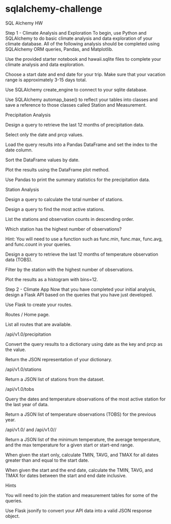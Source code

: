# sqlalchemy-challenge
SQL Alchemy HW

Step 1 - Climate Analysis and Exploration
To begin, use Python and SQLAlchemy to do basic climate analysis and data exploration of your climate database. All of the following analysis should be completed using SQLAlchemy ORM queries, Pandas, and Matplotlib.

Use the provided starter notebook and hawaii.sqlite files to complete your climate analysis and data exploration.

Choose a start date and end date for your trip. Make sure that your vacation range is approximately 3-15 days total.

Use SQLAlchemy create_engine to connect to your sqlite database.

Use SQLAlchemy automap_base() to reflect your tables into classes and save a reference to those classes called Station and Measurement.



Precipitation Analysis


Design a query to retrieve the last 12 months of precipitation data.

Select only the date and prcp values.

Load the query results into a Pandas DataFrame and set the index to the date column.

Sort the DataFrame values by date.

Plot the results using the DataFrame plot method.

Use Pandas to print the summary statistics for the precipitation data.




Station Analysis


Design a query to calculate the total number of stations.

Design a query to find the most active stations.

List the stations and observation counts in descending order.

Which station has the highest number of observations?

Hint: You will need to use a function such as func.min, func.max, func.avg, and func.count in your queries.

Design a query to retrieve the last 12 months of temperature observation data (TOBS).

Filter by the station with the highest number of observations.

Plot the results as a histogram with bins=12.







Step 2 - Climate App
Now that you have completed your initial analysis, design a Flask API based on the queries that you have just developed.

Use Flask to create your routes.

Routes
/
Home page.

List all routes that are available.

/api/v1.0/precipitation

Convert the query results to a dictionary using date as the key and prcp as the value.

Return the JSON representation of your dictionary.

/api/v1.0/stations

Return a JSON list of stations from the dataset.

/api/v1.0/tobs

Query the dates and temperature observations of the most active station for the last year of data.

Return a JSON list of temperature observations (TOBS) for the previous year.

/api/v1.0/<start> and /api/v1.0/<start>/<end>

Return a JSON list of the minimum temperature, the average temperature, and the max temperature for a given start or start-end range.

When given the start only, calculate TMIN, TAVG, and TMAX for all dates greater than and equal to the start date.

When given the start and the end date, calculate the TMIN, TAVG, and TMAX for dates between the start and end date inclusive.





Hints

You will need to join the station and measurement tables for some of the queries.

Use Flask jsonify to convert your API data into a valid JSON response object.

